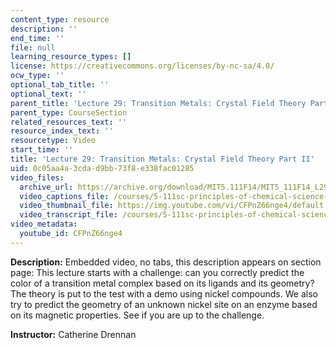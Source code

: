 ```yaml
---
content_type: resource
description: ''
end_time: ''
file: null
learning_resource_types: []
license: https://creativecommons.org/licenses/by-nc-sa/4.0/
ocw_type: ''
optional_tab_title: ''
optional_text: ''
parent_title: 'Lecture 29: Transition Metals: Crystal Field Theory Part II'
parent_type: CourseSection
related_resources_text: ''
resource_index_text: ''
resourcetype: Video
start_time: ''
title: 'Lecture 29: Transition Metals: Crystal Field Theory Part II'
uid: 0c05aa4a-3cda-d9bb-73f8-e338fac01285
video_files:
  archive_url: https://archive.org/download/MIT5.111F14/MIT5_111F14_L29_300k.mp4
  video_captions_file: /courses/5-111sc-principles-of-chemical-science-fall-2014/05c5f1e19007507c9655f24ab67924bd_CFPnZ66nge4.vtt
  video_thumbnail_file: https://img.youtube.com/vi/CFPnZ66nge4/default.jpg
  video_transcript_file: /courses/5-111sc-principles-of-chemical-science-fall-2014/26f2864597bb0d4bc782467268ce6088_CFPnZ66nge4.pdf
video_metadata:
  youtube_id: CFPnZ66nge4
---
```


**Description:** Embedded video, no tabs, this description appears on section page: This lecture starts with a challenge: can you correctly predict the color of a transition metal complex based on its ligands and its geometry? The theory is put to the test with a demo using nickel compounds. We also try to predict the geometry of an unknown nickel site on an enzyme based on its magnetic properties. See if you are up to the challenge.

**Instructor:** Catherine Drennan


